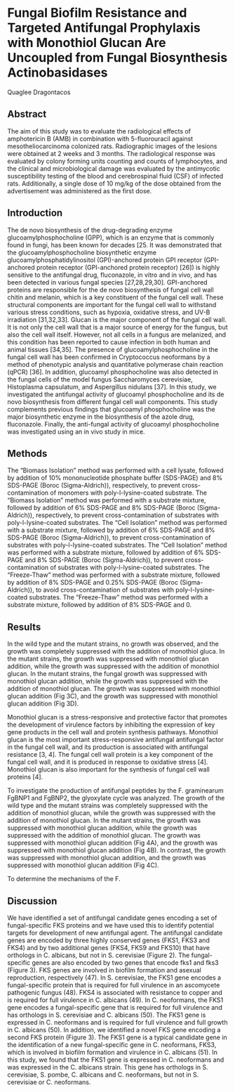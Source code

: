 # Fungal Biofilm Resistance and Targeted Antifungal Prophylaxis with Monothiol Glucan Are Uncoupled from Fungal Biosynthesis Actinobasidases
Quaglee Dragontacos


## Abstract
The aim of this study was to evaluate the radiological effects of amphotericin B (AMB) in combination with 5-fluorouracil against mesotheliocarcinoma colonized rats. Radiographic images of the lesions were obtained at 2 weeks and 3 months. The radiological response was evaluated by colony forming units counting and counts of lymphocytes, and the clinical and microbiological damage was evaluated by the antimycotic susceptibility testing of the blood and cerebrospinal fluid (CSF) of infected rats. Additionally, a single dose of 10 mg/kg of the dose obtained from the advertisement was administered as the first dose.


## Introduction
The de novo biosynthesis of the drug-degrading enzyme glucoamylphosphocholine (GPP), which is an enzyme that is commonly found in fungi, has been known for decades [25. It was demonstrated that the glucoamylphosphocholine biosynthetic enzyme glucoamylphosphatidylinositol (GPI)-anchored protein GPI receptor (GPI-anchored protein receptor (GPI-anchored protein receptor) [26]) is highly sensitive to the antifungal drug, fluconazole, in vitro and in vivo, and has been detected in various fungal species [27,28,29,30]. GPI-anchored proteins are responsible for the de novo biosynthesis of fungal cell wall chitin and melanin, which is a key constituent of the fungal cell wall. These structural components are important for the fungal cell wall to withstand various stress conditions, such as hypoxia, oxidative stress, and UV-B irradiation [31,32,33]. Glucan is the major component of the fungal cell wall. It is not only the cell wall that is a major source of energy for the fungus, but also the cell wall itself. However, not all cells in a fungus are melanized, and this condition has been reported to cause infection in both human and animal tissues [34,35]. The presence of glucoamylphosphocholine in the fungal cell wall has been confirmed in Cryptococcus neoformans by a method of phenotypic analysis and quantitative polymerase chain reaction (qPCR) [36]. In addition, glucoamyl phosphocholine was also detected in the fungal cells of the model fungus Saccharomyces cerevisiae, Histoplasma capsulatum, and Aspergillus nidulans [37]. In this study, we investigated the antifungal activity of glucoamyl phosphocholine and its de novo biosynthesis from different fungal cell wall components. This study complements previous findings that glucoamyl phosphocholine was the major biosynthetic enzyme in the biosynthesis of the azole drug, fluconazole. Finally, the anti-fungal activity of glucoamyl phosphocholine was investigated using an in vivo study in mice.


## Methods
The “Biomass Isolation” method was performed with a cell lysate, followed by addition of 10% mononucleotide phosphate buffer (SDS-PAGE) and 8% SDS-PAGE (Boroc (Sigma-Aldrich)), respectively, to prevent cross-contamination of monomers with poly-l-lysine-coated substrate. The “Biomass Isolation” method was performed with a substrate mixture, followed by addition of 6% SDS-PAGE and 8% SDS-PAGE (Boroc (Sigma-Aldrich)), respectively, to prevent cross-contamination of substrates with poly-l-lysine-coated substrates. The “Cell Isolation” method was performed with a substrate mixture, followed by addition of 6% SDS-PAGE and 8% SDS-PAGE (Boroc (Sigma-Aldrich)), to prevent cross-contamination of substrates with poly-l-lysine-coated substrates. The “Cell Isolation” method was performed with a substrate mixture, followed by addition of 6% SDS-PAGE and 8% SDS-PAGE (Boroc (Sigma-Aldrich)), to prevent cross-contamination of substrates with poly-l-lysine-coated substrates. The “Freeze-Thaw” method was performed with a substrate mixture, followed by addition of 8% SDS-PAGE and 0.25% SDS-PAGE (Boroc (Sigma-Aldrich)), to avoid cross-contamination of substrates with poly-l-lysine-coated substrates. The “Freeze-Thaw” method was performed with a substrate mixture, followed by addition of 8% SDS-PAGE and 0.


## Results
In the wild type and the mutant strains, no growth was observed, and the growth was completely suppressed with the addition of monothiol gluca. In the mutant strains, the growth was suppressed with monothiol glucan addition, while the growth was suppressed with the addition of monothiol glucan. In the mutant strains, the fungal growth was suppressed with monothiol glucan addition, while the growth was suppressed with the addition of monothiol glucan. The growth was suppressed with monothiol glucan addition (Fig 3C), and the growth was suppressed with monothiol glucan addition (Fig 3D).

Monothiol glucan is a stress-responsive and protective factor that promotes the development of virulence factors by inhibiting the expression of key gene products in the cell wall and protein synthesis pathways. Monothiol glucan is the most important stress-responsive antifungal antifungal factor in the fungal cell wall, and its production is associated with antifungal resistance [3, 4]. The fungal cell wall protein is a key component of the fungal cell wall, and it is produced in response to oxidative stress [4]. Monothiol glucan is also important for the synthesis of fungal cell wall proteins [4].

To investigate the production of antifungal peptides by the F. graminearum FgBNP1 and FgBNP2, the glyoxylate cycle was analyzed. The growth of the wild type and the mutant strains was completely suppressed with the addition of monothiol glucan, while the growth was suppressed with the addition of monothiol glucan. In the mutant strains, the growth was suppressed with monothiol glucan addition, while the growth was suppressed with the addition of monothiol glucan. The growth was suppressed with monothiol glucan addition (Fig 4A), and the growth was suppressed with monothiol glucan addition (Fig 4B). In contrast, the growth was suppressed with monothiol glucan addition, and the growth was suppressed with monothiol glucan addition (Fig 4C).

To determine the mechanisms of the F.


## Discussion
We have identified a set of antifungal candidate genes encoding a set of fungal-specific FKS proteins and we have used this to identify potential targets for development of new antifungal agent. The antifungal candidate genes are encoded by three highly conserved genes (FKS1, FKS3 and FKS4) and by two additional genes (FKS4, FKS9 and FKS10) that have orthologs in C. albicans, but not in S. cerevisiae (Figure 2). The fungal-specific genes are also encoded by two genes that encode fks1 and fks3 (Figure 3). FKS genes are involved in biofilm formation and asexual reproduction, respectively (47). In S. cerevisiae, the FKS1 gene encodes a fungal-specific protein that is required for full virulence in an ascomycete pathogenic fungus (48). FKS4 is associated with resistance to copper and is required for full virulence in C. albicans (49). In C. neoformans, the FKS1 gene encodes a fungal-specific gene that is required for full virulence and has orthologs in S. cerevisiae and C. albicans (50). The FKS1 gene is expressed in C. neoformans and is required for full virulence and full growth in C. albicans (50). In addition, we identified a novel FKS gene encoding a second FKS protein (Figure 3). The FKS1 gene is a typical candidate gene in the identification of a new fungal-specific gene in C. neoformans, FKS3, which is involved in biofilm formation and virulence in C. albicans (51). In this study, we found that the FKS1 gene is expressed in C. neoformans and was expressed in the C. albicans strain. This gene has orthologs in S. cerevisiae, S. pombe, C. albicans and C. neoformans, but not in S. cerevisiae or C. neoformans.
